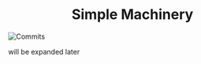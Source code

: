 <h1 align="center">Simple Machinery</h1>

![Commits](https://img.shields.io/github/commit-activity/m/Redfire75369/Simple-Machinery)

will be expanded later
